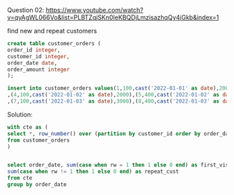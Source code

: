 Question 02:
https://www.youtube.com/watch?v=qyAgWL066Vo&list=PLBTZqjSKn0IeKBQDjLmzisazhqQy4iGkb&index=1



find new and repeat customers

```sql
create table customer_orders (
order_id integer,
customer_id integer,
order_date date,
order_amount integer
);

insert into customer_orders values(1,100,cast('2022-01-01' as date),2000),(2,200,cast('2022-01-01' as date),2500),(3,300,cast('2022-01-01' as date),2100)
,(4,100,cast('2022-01-02' as date),2000),(5,400,cast('2022-01-02' as date),2200),(6,500,cast('2022-01-02' as date),2700)
,(7,100,cast('2022-01-03' as date),3000),(8,400,cast('2022-01-03' as date),1000),(9,600,cast('2022-01-03' as date),3000)

```

Solution:

```sql
with cte as (
select *, row_number() over (partition by customer_id order by order_date ) as rw
from customer_orders
)


select order_date, sum(case when rw = 1 then 1 else 0 end) as first_visit,
sum(case when rw != 1 then 1 else 0 end) as repeat_cust
from cte
group by order_date
```